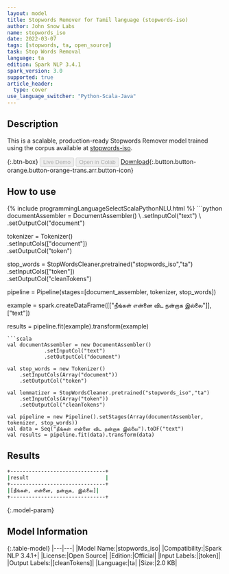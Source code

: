 ```yaml
---
layout: model
title: Stopwords Remover for Tamil language (stopwords-iso)
author: John Snow Labs
name: stopwords_iso
date: 2022-03-07
tags: [stopwords, ta, open_source]
task: Stop Words Removal
language: ta
edition: Spark NLP 3.4.1
spark_version: 3.0
supported: true
article_header:
  type: cover
use_language_switcher: "Python-Scala-Java"
---
```


## Description

This is a scalable, production-ready Stopwords Remover model trained using the corpus available at [stopwords-iso](https://github.com/stopwords-iso/).

{:.btn-box}
<button class="button button-orange" disabled>Live Demo</button>
<button class="button button-orange" disabled>Open in Colab</button>
[Download](https://s3.amazonaws.com/auxdata.johnsnowlabs.com/public/models/stopwords_iso_ta_3.4.1_3.0_1646673010096.zip){:.button.button-orange.button-orange-trans.arr.button-icon}

## How to use



<div class="tabs-box" markdown="1">
{% include programmingLanguageSelectScalaPythonNLU.html %}
```python
documentAssembler = DocumentAssembler() \
    .setInputCol("text") \
    .setOutputCol("document")

tokenizer = Tokenizer() \
    .setInputCols(["document"]) \
    .setOutputCol("token")

stop_words = StopWordsCleaner.pretrained("stopwords_iso","ta") \
    .setInputCols(["token"]) \
    .setOutputCol("cleanTokens")

pipeline = Pipeline(stages=[document_assembler, tokenizer, stop_words]) 

example = spark.createDataFrame([["நீங்கள் என்னை விட நன்றாக இல்லை"]], ["text"]) 

results = pipeline.fit(example).transform(example)
```
```scala
val documentAssembler = new DocumentAssembler() 
            .setInputCol("text") 
            .setOutputCol("document")

val stop_words = new Tokenizer() 
    .setInputCols(Array("document"))
    .setOutputCol("token")

val lemmatizer = StopWordsCleaner.pretrained("stopwords_iso","ta") 
    .setInputCols(Array("token")) 
    .setOutputCol("cleanTokens")

val pipeline = new Pipeline().setStages(Array(documentAssembler, tokenizer, stop_words))
val data = Seq("நீங்கள் என்னை விட நன்றாக இல்லை").toDF("text")
val results = pipeline.fit(data).transform(data)
```
</div>

## Results

```bash
+-------------------------------+
|result                         |
+-------------------------------+
|[நீங்கள், என்னை, நன்றாக, இல்லை]|
+-------------------------------+

```

{:.model-param}
## Model Information

{:.table-model}
|---|---|
|Model Name:|stopwords_iso|
|Compatibility:|Spark NLP 3.4.1+|
|License:|Open Source|
|Edition:|Official|
|Input Labels:|[token]|
|Output Labels:|[cleanTokens]|
|Language:|ta|
|Size:|2.0 KB|